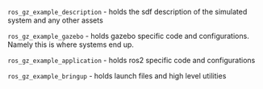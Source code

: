 `ros_gz_example_description` - holds the sdf description of the simulated system and any other assets

`ros_gz_example_gazebo` - holds gazebo specific code and configurations.  Namely this is where systems end up.

`ros_gz_example_application` - holds ros2 specific code and configurations

`ros_gz_example_bringup` - holds launch files and high level utilities
